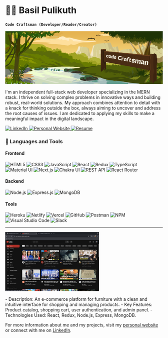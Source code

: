 # 🏄‍♂️ Basil Pulikuth

**`Code Craftsman (Developer/Reader/Creator)`**

[![Basil Pulikuth Social Banner](./images/instant.png)](https://personal-portfolio-nextjs-kappa.vercel.app/)

I'm an independent full-stack web developer specializing in the MERN stack. I thrive on solving complex problems in innovative ways and building robust, real-world solutions. My approach combines attention to detail with a knack for thinking outside the box, always aiming to uncover and address the root causes of issues. I am dedicated to applying my skills to make a meaningful impact in the digital landscape.

<p align="left">
   <a href="https://www.linkedin.com/in/iambasilp" title="Connect with me on LinkedIn">
      <img alt="LinkedIn" src="https://img.shields.io/badge/-LinkedIn-0077B5?style=for-the-badge&logo=linkedin&logoColor=white"/>
   </a> 
   <a href="https://personal-portfolio-nextjs-kappa.vercel.app" title="Visit my personal website">
      <img alt="Personal Website" src="https://img.shields.io/badge/-Personal%20Website-FF5733?style=for-the-badge"/>
   </a> 
   <a href="https://link-to-your-resume.pdf" title="View my resume">
      <img alt="Resume" src="https://img.shields.io/badge/-Resume-14455A?style=for-the-badge"/>
   </a>
</p>

### 🧰 Languages and Tools

#### Frontend
<p align="left">
   <img src="https://img.shields.io/badge/html5-%23E34F26.svg?style=for-the-badge&logo=html5&logoColor=white" alt="HTML5"/>
   <img src="https://img.shields.io/badge/css3-%231572B6.svg?style=for-the-badge&logo=css3&logoColor=white" alt="CSS3"/>
   <img src="https://img.shields.io/badge/javascript-%23323330.svg?style=for-the-badge&logo=javascript&logoColor=%23F7DF1E" alt="JavaScript"/>
   <img src="https://img.shields.io/badge/React-20232A?style=for-the-badge&logo=react&logoColor=61DAFB" alt="React"/>
   <img src="https://img.shields.io/badge/Redux-593D88?style=for-the-badge&logo=redux&logoColor=white" alt="Redux"/>
   <img src="https://img.shields.io/badge/typescript-%23007ACC.svg?style=for-the-badge&logo=typescript&logoColor=white" alt="TypeScript"/>
   <img src="https://img.shields.io/badge/Material%20UI-007FFF?style=for-the-badge&logo=mui&logoColor=white" alt="Material UI"/>
   <img src="https://img.shields.io/badge/Next-black?style=for-the-badge&logo=next.js&logoColor=white" alt="Next.js"/>
   <img src="https://img.shields.io/badge/chakra ui-%234ED1C5.svg?style=for-the-badge&logo=chakraui&logoColor=white" alt="Chakra UI"/>
   <img src="https://img.shields.io/badge/rest api-%23000000.svg?style=for-the-badge&logo=flask&logoColor=white" alt="REST API"/>
   <img src="https://img.shields.io/badge/React_Router-CA4245?style=for-the-badge&logo=react-router&logoColor=white" alt="React Router"/>
</p>

#### Backend
<p align="left">
   <img src="https://img.shields.io/badge/Node.js-339933?style=for-the-badge&logo=nodedotjs&logoColor=white" alt="Node.js"/>
   <img src="https://img.shields.io/badge/Express.js-000000?style=for-the-badge&logo=express&logoColor=white" alt="Express.js"/>
   <img src="https://img.shields.io/badge/MongoDB-4EA94B?style=for-the-badge&logo=mongodb&logoColor=white" alt="MongoDB"/>
</p>

#### Tools
<p align="left">
   <img src="https://img.shields.io/badge/heroku-%23430098.svg?style=for-the-badge&logo=heroku&logoColor=white" alt="Heroku"/>
   <img src="https://img.shields.io/badge/netlify-%23000000.svg?style=for-the-badge&logo=netlify&logoColor=#00C7B7" alt="Netlify"/>
   <img src="https://img.shields.io/badge/vercel-%23000000.svg?style=for-the-badge&logo=vercel&logoColor=white" alt="Vercel"/>
   <img src="https://img.shields.io/badge/GitHub-100000?style=for-the-badge&logo=github&logoColor=white" alt="GitHub"/>
   <img src="https://img.shields.io/badge/Postman-FF6C37?style=for-the-badge&logo=postman&logoColor=white" alt="Postman"/>
   <img src="https://img.shields.io/badge/NPM-%23000000.svg?style=for-the-badge&logo=npm&logoColor=white" alt="NPM"/>
   <img src="https://img.shields.io/badge/Visual%20Studio-5C2D91.svg?style=for-the-badge&logo=visual-studio&logoColor=white" alt="Visual Studio Code"/>
   <img src="https://img.shields.io/badge/Slack-4A154B?style=for-the-badge&logo=slack&logoColor=white" alt="Slack"/>
</p>

---


  <p align="left">
    <img src="./images/YouTube_5.o.png" alt="Furniture Shop Thumbnail" width="300" height="auto" />
  </p>
  - Description: An e-commerce platform for furniture with a clean and intuitive interface for shopping and managing products.
  - Key Features: Product catalog, shopping cart, user authentication, and admin panel.
  - Technologies Used: React, Redux, Node.js, Express, MongoDB.




For more information about me and my projects, visit my [personal website](https://personal-portfolio-nextjs-kappa.vercel.app) or connect with me on [LinkedIn](https://www.linkedin.com/in/iambasilp).
